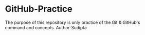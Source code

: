 # GitHub-Practice
The purpose of this repository is only practice of the Git &amp; GitHub's command and concepts.
Author-Sudipta
